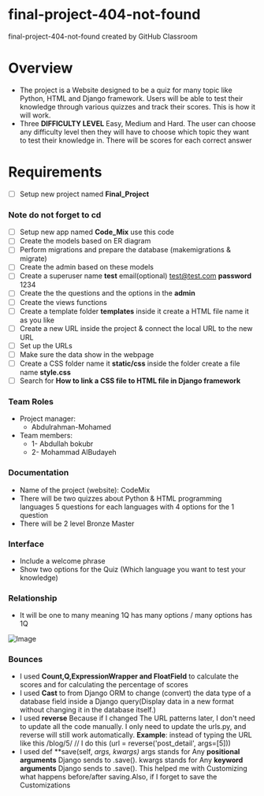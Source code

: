 # final-project-404-not-found
final-project-404-not-found created by GitHub Classroom
# Overview
 - The project is a Website designed to be a quiz for many topic like Python, HTML and Django framework. Users will be able to test their knowledge through various quizzes and track their scores. This is how it will work.
 - Three **DIFFICULTY LEVEL** Easy, Medium and Hard. The user can choose any difficulty level then they will have to choose which topic they want to test their knowledge in. There will be scores for each correct answer
# Requirements 
 - [ ] Setup new project named **Final_Project**
 ### Note do not forget to cd 
 - [ ] Setup new app named **Code_Mix** use this code
 - [ ] Create the models based on ER diagram 
 - [ ] Perform migrations and prepare the database (makemigrations & migrate)
 - [ ] Create the admin based on these models
 - [ ] Create a superuser name **test** email(optional) test@test.com **password** 1234
 - [ ] Create the the questions and the options in the **admin**
 - [ ] Create the views functions
 - [ ] Create a template folder **templates** inside it create a HTML file name it as you like
 - [ ] Create a new URL inside the project & connect the local URL to the new URL
 - [ ] Set up the URLs 
 - [ ] Make sure the data show in the webpage
 - [ ] Create a CSS folder name it **static/css** inside the folder create a file name **style.css**
 - [ ] Search for **How to link a CSS file to HTML file in Django framework**
### Team Roles
 - Project manager: 
    - Abdulrahman-Mohamed
 - Team members: 
    - 1- Abdullah bokubr
    - 2- Mohammad AlBudayeh
### Documentation
 - Name of the project (website): CodeMix
 - There will be two quizzes about Python & HTML programming languages 5 questions for each languages with 4 options for the 1 question
 - There will be 2 level Bronze Master 
 ### Interface
  - Include a welcome phrase
  - Show two options for the Quiz (Which language you want to test your knowledge)
 ### Relationship  
  - It will be one to many meaning 1Q has many options / many options has 1Q 

  ![Image](https://github.com/user-attachments/assets/eb7f647d-3a0b-483e-92f9-1b750c05ab16)
### Bounces
  - I used **Count,Q,ExpressionWrapper and FloatField** to calculate the scores and for calculating the percentage of scores
  - I used **Cast** to from Django ORM to change (convert) the data type of a database field inside a Django query(Display data in a new format without changing it in the database itself.)
  - I used **reverse** Because if I changed The URL patterns later, I don't need to update all the code manually. I only need to update the urls.py, and reverse will still work automatically. 
  **Example**:  instead of typing the URL like this /blog/5/ // I do this (url = reverse('post_detail', args=[5]))
  - I used def **save(self, *args, *kwargs)** 
  args stands for Any **positional arguments** Django sends to .save().
  kwargs stands for Any **keyword arguments** Django sends to .save().
  This helped me with Customizing what happens before/after saving.Also, if I forget to save the Customizations